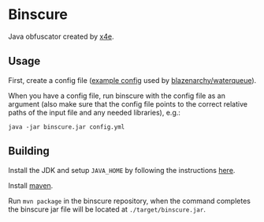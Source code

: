 # Binscure

Java obfuscator created by [x4e](https://github.com/x4e).

## Usage

First, create a config file ([example config](./waterqueue-config-example.yml) used by [blazenarchy/waterqueue](https://github.com/blazenarchy/waterqueue)).

When you have a config file, run binscure with the config file as an argument (also make sure that the config file points to the correct relative paths of the input file and any needed libraries), e.g.:
```
java -jar binscure.jar config.yml
```

## Building

Install the JDK and setup `JAVA_HOME` by following the instructions [here](https://docs.oracle.com/cd/E19182-01/821-0917/inst_jdk_javahome_t/index.html).

Install [maven](https://maven.apache.org/install.html).

Run `mvn package` in the binscure repository, when the command completes the binscure jar file will be located at `./target/binscure.jar`.
